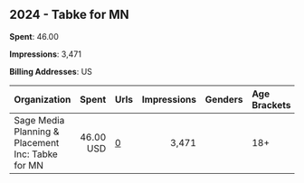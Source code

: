 ## 2024 - Tabke for MN 
**Spent**: 46.00

**Impressions**: 3,471

**Billing Addresses**: US

|Organization|Spent|Urls|Impressions|Genders|Age Brackets|Country Codes|
|:---|---:|:---|---:|:---|:---|:---|
|Sage Media Planning & Placement  Inc: Tabke for MN|46.00 USD|[0](https://www.snap.com/political-ads/asset/37eb44b2a4b80f3d34b18a526f5bab0d5fd9cf99ec8948f8224daa79d2edeae2?mediaType=mp4)|3,471||18+|united states|
